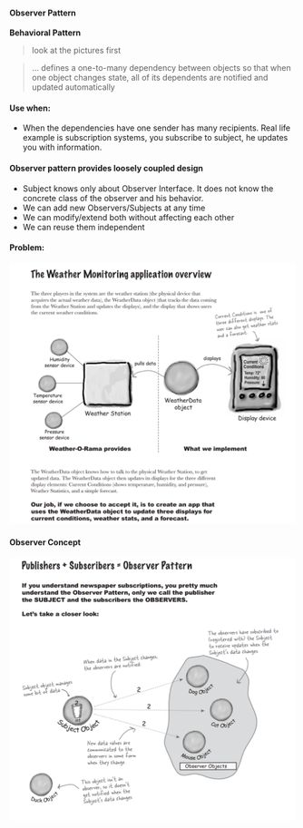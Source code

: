 #### Observer Pattern
**Behavioral Pattern**


> look at the pictures first

> ... defines a one-to-many dependency between objects so that when one object changes state,
> all of its dependents are notified and updated automatically

#### Use when:
- When the dependencies have one sender has many recipients. Real life example is subscription
 systems, you subscribe to subject, he updates you with information.

#### Observer pattern provides loosely coupled design
- Subject knows only about Observer Interface. 
It does not know the concrete class of the observer and his behavior.
- We can add new Observers/Subjects at any time
- We can modify/extend both without affecting each other
- We can reuse them independent

#### Problem: 
![alt text](https://github.com/ivanspasov99/DesignPatterns/blob/master/Patterns/II/assets/ObserverTask.png)

#### Observer Concept
![alt text](https://github.com/ivanspasov99/DesignPatterns/blob/master/Patterns/II/assets/ObserverConcept.png)

